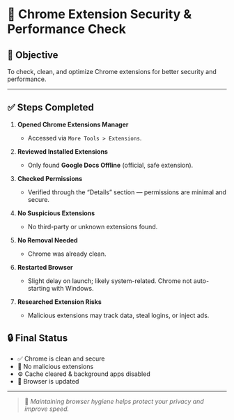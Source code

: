 # 🔐 Chrome Extension Security & Performance Check

## 🧾 Objective
 To check, clean, and optimize Chrome extensions for better security and performance.

---

## ✅ Steps Completed

1. **Opened Chrome Extensions Manager**
   - Accessed via `More Tools > Extensions`.

2. **Reviewed Installed Extensions**
   - Only found **Google Docs Offline** (official, safe extension).

3. **Checked Permissions**
   - Verified through the “Details” section — permissions are minimal and secure.

4. **No Suspicious Extensions**
   - No third-party or unknown extensions found.

5. **No Removal Needed**
   - Chrome was already clean.

6. **Restarted Browser**
   - Slight delay on launch; likely system-related. Chrome not auto-starting with Windows.

7. **Researched Extension Risks**
   - Malicious extensions may track data, steal logins, or inject ads.

## 🔒 Final Status

- ✅ Chrome is clean and secure  
- 🚫 No malicious extensions  
- ⚙️ Cache cleared & background apps disabled  
- 🔄 Browser is updated

---

> 📌 _Maintaining browser hygiene helps protect your privacy and improve speed._
